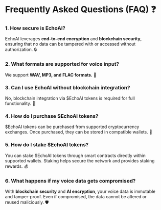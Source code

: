 # Frequently Asked Questions (FAQ) ❓

### **1. How secure is EchoAI?**
EchoAI leverages **end-to-end encryption** and **blockchain security**, ensuring that no data can be tampered with or accessed without authorization. 🔒

### **2. What formats are supported for voice input?**
We support **WAV, MP3, and FLAC formats.** 🎵

### **3. Can I use EchoAI without blockchain integration?**
No, blockchain integration via $EchoAI tokens is required for full functionality. 🔗

### **4. How do I purchase $EchoAI tokens?**
$EchoAI tokens can be purchased from supported cryptocurrency exchanges. Once purchased, they can be stored in compatible wallets. 🔄

### **5. How do I stake $EchoAI tokens?**
You can stake $EchoAI tokens through smart contracts directly within supported wallets. Staking helps secure the network and provides staking rewards. 💰

### **6. What happens if my voice data gets compromised?**
With **blockchain security** and **AI encryption**, your voice data is immutable and tamper-proof. Even if compromised, the data cannot be altered or reused maliciously. 🛡️
